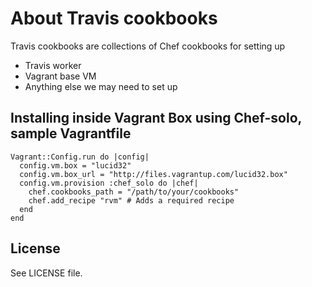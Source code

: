# About Travis cookbooks

Travis cookbooks are collections of Chef cookbooks for setting up

 * Travis worker
 * Vagrant base VM
 * Anything else we may need to set up

## Installing inside Vagrant Box using Chef-solo, sample Vagrantfile


    Vagrant::Config.run do |config|
      config.vm.box = "lucid32"
      config.vm.box_url = "http://files.vagrantup.com/lucid32.box"
      config.vm.provision :chef_solo do |chef|
        chef.cookbooks_path = "/path/to/your/cookbooks"
        chef.add_recipe "rvm" # Adds a required recipe
      end
    end

## License

See LICENSE file.